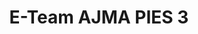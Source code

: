 ---
title: E-Team AJMA PIES 3
redirect_to: https://docs.google.com/forms/d/e/1FAIpQLSe02SRhzUWJDPPRmVniZByqPeK5BHJENglt0k3BhPsFLe6Udw/viewform?usp=sf_link
redirect_from: 
  - /ETeamAJMANov19PIES
  - /eteamajmanov19pies
---